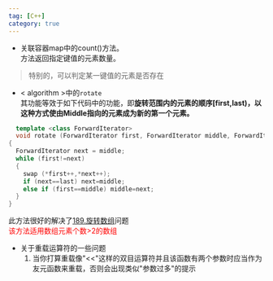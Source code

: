 ```yaml
---
tag: [C++]
category: true
---
```

* 关联容器map中的count()方法。  
方法返回指定键值的元素数量。

>特别的，可以判定某一键值的元素是否存在

- < algorithm >中的`rotate`  
  其功能等效于如下代码中的功能，即**旋转范围内的元素的顺序[first,last)，以这种方式使由Middle指向的元素成为新的第一个元素。**
```c++
  template <class ForwardIterator>
  void rotate (ForwardIterator first, ForwardIterator middle, ForwardIterator last)
{
  ForwardIterator next = middle;
  while (first!=next)
  {
    swap (*first++,*next++);
    if (next==last) next=middle;
    else if (first==middle) middle=next;
  }
}
```       

 此方法很好的解决了[189.旋转数组](https://leetcode-cn.com/problems/rotate-array/)问题  
 <font color = "red">该方法适用数组元素个数>2的数组</font>

- 关于重载运算符的一些问题    
  1. 当你打算重载像"<<"这样的双目运算符并且该函数有两个参数时应当作为友元函数来重载，否则会出现类似"参数过多"的提示

